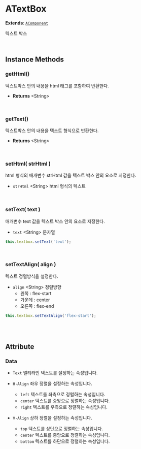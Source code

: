 # ATextBox
**Extends**: [`AComponent`](AComponent.html#AComponent)

텍스트 박스

<br/>

## Instance Methods

### getHtml()

텍스트박스 안의 내용을 html 태그를 포함하여 반환한다.

* **Returns** \<String>

<br/>

### getText()

텍스트박스 안의 내용을 텍스트 형식으로 반환한다.

* **Returns** \<String>

<br/>

### setHtml( strHtml )

html 형식의 매개변수 strHtml 값을 텍스트 박스 안의 요소로 지정한다.

* `strHtml` \<String> html 형식의 텍스트

<br/>

### setText( text )

매개변수 text 값을 텍스트 박스 안의 요소로 지정한다.

* `text` \<String> 문자열

```js
this.textbox.setText('text');
```

<br/>

### setTextAlign( align )

텍스트 정렬방식을 설정한다.

- `align` \<String> 정렬방향
	* 왼쪽 : flex-start
	* 가운데 : center
	* 오른쪽 : flex-end

```js
this.textbox.setTextAlign('flex-start');
```

<br/>
<br/>

## Attribute

### Data

* `Text` 멀티라인 텍스트를 설정하는 속성입니다.
* `H-Align` 좌우 정렬을 설정하는 속성입니다. 
    * `left` 텍스트를 좌측으로 정렬하는 속성입니다. 
    * `center` 텍스트를 중앙으로 정렬하는 속성입니다.  
    * `right` 텍스트를 우측으로 정렬하는 속성입니다. 

* `V-Align` 상하 정렬을 설정하는 속성입니다.
    * `top` 텍스트를 상단으로 정렬하는 속성입니다.
    * `center` 텍스트를 중앙으로 정렬하는 속성입니다.
    * `bottom` 텍스트를 하단으로 정렬하는 속성입니다.

